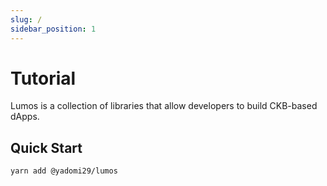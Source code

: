 ```yaml
---
slug: /
sidebar_position: 1
---
```


# Tutorial

Lumos is a collection of libraries that allow developers to build CKB-based dApps.

## Quick Start

```
yarn add @yadomi29/lumos
```
